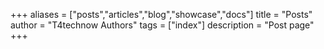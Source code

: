 +++
aliases = ["posts","articles","blog","showcase","docs"]
title = "Posts"
author = "T4technow Authors"
tags = ["index"]
description = "Post page"
+++
